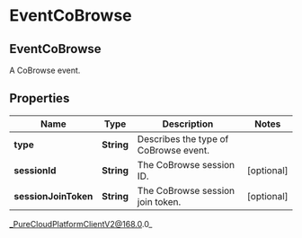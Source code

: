 # EventCoBrowse

## EventCoBrowse
A CoBrowse event.

## Properties

|Name | Type | Description | Notes|
|------------ | ------------- | ------------- | -------------|
| **type** | **String** | Describes the type of CoBrowse event. | |
| **sessionId** | **String** | The CoBrowse session ID. | [optional] |
| **sessionJoinToken** | **String** | The CoBrowse session join token. | [optional] |



_PureCloudPlatformClientV2@168.0.0_
